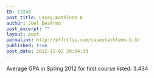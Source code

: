 ```yaml
---
ID: 13249
post_title: Casey,Kathleen B
author: Joel DesArmo
post_excerpt: ""
layout: post
permalink: http://effrtlss.com/caseykathleen-b-3/
published: true
post_date: 2012-11-02 20:54:33
---
```

<p>Average GPA in Spring 2012 for first course listed: 3.434</p>